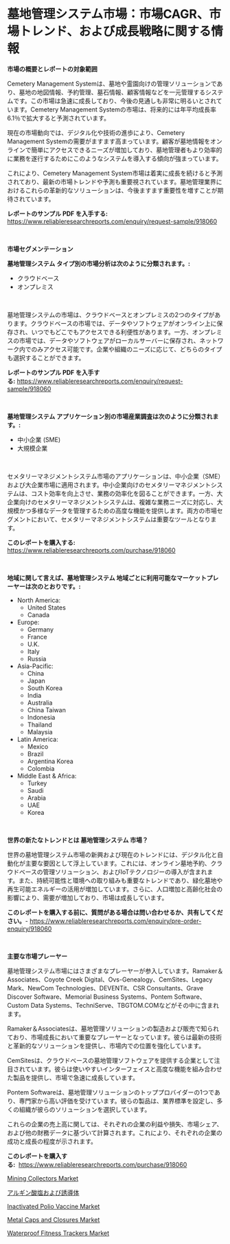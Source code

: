 <p><h1>墓地管理システム市場：市場CAGR、市場トレンド、および成長戦略に関する情報</h1></p><p><strong>市場の概要とレポートの対象範囲</strong></p>
<p><p>Cemetery Management Systemは、墓地や霊園向けの管理ソリューションであり、墓地の地図情報、予約管理、墓石情報、顧客情報などを一元管理するシステムです。この市場は急速に成長しており、今後の見通しも非常に明るいとされています。Cemetery Management Systemの市場は、将来的には年平均成長率6.1％で拡大すると予測されています。</p><p>現在の市場動向では、デジタル化や技術の進歩により、Cemetery Management Systemの需要がますます高まっています。顧客が墓地情報をオンラインで簡単にアクセスできるニーズが増加しており、墓地管理者もより効率的に業務を遂行するためにこのようなシステムを導入する傾向が強まっています。</p><p>これにより、Cemetery Management System市場は着実に成長を続けると予測されており、最新の市場トレンドや予測も重要視されています。墓地管理業界におけるこれらの革新的なソリューションは、今後ますます重要性を増すことが期待されています。</p></p>
<p><strong>レポートのサンプル PDF を入手する:</strong> <a href="https://www.reliableresearchreports.com/enquiry/request-sample/918060">https://www.reliableresearchreports.com/enquiry/request-sample/918060</a></p>
<p>&nbsp;</p>
<p><strong>市場セグメンテーション</strong></p>
<p><strong>墓地管理システム タイプ別の市場分析は次のように分類されます。:</strong></p>
<p><ul><li>クラウドベース</li><li>オンプレミス</li></ul></p>
<p>&nbsp;</p>
<p><p>墓地管理システムの市場は、クラウドベースとオンプレミスの2つのタイプがあります。クラウドベースの市場では、データやソフトウェアがオンライン上に保存され、いつでもどこでもアクセスできる利便性があります。一方、オンプレミスの市場では、データやソフトウェアがローカルサーバーに保存され、ネットワーク内でのみアクセス可能です。企業や組織のニーズに応じて、どちらのタイプも選択することができます。</p></p>
<p><strong>レポートのサンプル PDF を入手する:</strong>&nbsp;<a href="https://www.reliableresearchreports.com/enquiry/request-sample/918060">https://www.reliableresearchreports.com/enquiry/request-sample/918060</a></p>
<p>&nbsp;</p>
<p><strong> 墓地管理システム アプリケーション別の市場産業調査は次のように分類されます。:</strong></p>
<p><ul><li>中小企業 (SME)</li><li>大規模企業</li></ul></p>
<p>&nbsp;</p>
<p><p>セメタリーマネジメントシステム市場のアプリケーションは、中小企業（SME）および大企業市場に適用されます。中小企業向けのセメタリーマネジメントシステムは、コスト効率を向上させ、業務の効率化を図ることができます。一方、大企業向けのセメタリーマネジメントシステムは、複雑な業務ニーズに対応し、大規模かつ多様なデータを管理するための高度な機能を提供します。両方の市場セグメントにおいて、セメタリーマネジメントシステムは重要なツールとなります。</p></p>
<p><strong>このレポートを購入する:</strong>&nbsp; <a href="https://www.reliableresearchreports.com/purchase/918060">https://www.reliableresearchreports.com/purchase/918060</a></p>
<p>&nbsp;</p>
<p><strong>地域に関して言えば、墓地管理システム 地域ごとに利用可能なマーケットプレーヤーは次のとおりです。:</strong></p>
<p><ul>
    <li>
        North America:
        <ul>
            <li>United States</li>
            <li>Canada</li>
        </ul>
    </li>
    <li>
        Europe:
        <ul>
            <li>Germany</li>
            <li>France</li>
            <li>U.K.</li>
            <li>Italy</li>
            <li>Russia</li>
        </ul>
    </li>
    <li>
        Asia-Pacific:
        <ul>
            <li>China</li>
            <li>Japan</li>
            <li>South Korea</li>
            <li>India</li>
            <li>Australia</li>
            <li>China Taiwan</li>
            <li>Indonesia</li>
            <li>Thailand</li>
            <li>Malaysia</li>
        </ul>
    </li>
    <li>
        Latin America:
        <ul>
            <li>Mexico</li>
            <li>Brazil</li>
            <li>Argentina Korea</li>
            <li>Colombia</li>
        </ul>
    </li>
    <li>
        Middle East & Africa:
        <ul>
            <li>Turkey</li>
            <li>Saudi</li>
            <li>Arabia</li>
            <li>UAE</li>
            <li>Korea</li>
        </ul>
    </li>
    </ul></p>
<p>&nbsp;</p>
<p><strong>世界の新たなトレンドとは 墓地管理システム 市場？</strong></p>
<p><p>世界の墓地管理システム市場の新興および現在のトレンドには、デジタル化と自動化が主要な要因として浮上しています。これには、オンライン墓地予約、クラウドベースの管理ソリューション、およびIoTテクノロジーの導入が含まれます。また、持続可能性と環境への取り組みも重要なトレンドであり、緑化墓地や再生可能エネルギーの活用が増加しています。さらに、人口増加と高齢化社会の影響により、需要が増加しており、市場は成長しています。</p></p>
<p><strong>このレポートを購入する前に、質問がある場合は問い合わせるか、共有してください。</strong>- <a href="https://www.reliableresearchreports.com/enquiry/pre-order-enquiry/918060">https://www.reliableresearchreports.com/enquiry/pre-order-enquiry/918060</a></p>
<p>&nbsp;</p>
<p><strong>主要な市場プレーヤー</strong></p>
<p><p>墓地管理システム市場にはさまざまなプレーヤーが参入しています。Ramaker＆Associates、Coyote Creek Digital、Ovs-Genealogy、CemSites、Legacy Mark、NewCom Technologies、DEVENTit、CSR Consultants、Grave Discover Software、Memorial Business Systems、Pontem Software、Custom Data Systems、TechniServe、TBGTOM.COMなどがその中に含まれます。</p><p>Ramaker＆Associatesは、墓地管理ソリューションの製造および販売で知られており、市場成長において重要なプレーヤーとなっています。彼らは最新の技術と革新的なソリューションを提供し、市場内での位置を強化しています。</p><p>CemSitesは、クラウドベースの墓地管理ソフトウェアを提供する企業として注目されています。彼らは使いやすいインターフェイスと高度な機能を組み合わせた製品を提供し、市場で急速に成長しています。</p><p>Pontem Softwareは、墓地管理ソリューションのトッププロバイダーの1つであり、専門家から高い評価を受けています。彼らの製品は、業界標準を設定し、多くの組織が彼らのソリューションを選択しています。</p><p>これらの企業の売上高に関しては、それぞれの企業の利益や損失、市場シェア、および他の財務データに基づいて計算されます。これにより、それぞれの企業の成功と成長の程度が示されます。</p></p>
<p><strong>このレポートを購入する:</strong>&nbsp;&nbsp;<a href="https://www.reliableresearchreports.com/purchase/918060">https://www.reliableresearchreports.com/purchase/918060</a></p>
<p><p><a href="https://view.publitas.com/reportprime-1/mining-collectors-market-analysis-and-market-size-global-industry-overview-market-segmentation-and-forecast-2024-to-2031/">Mining Collectors Market</a></p><p><a href="https://medium.com/@chablisdavislouise32ptpzm2g/%E3%82%A2%E3%83%AB%E3%82%AE%E3%83%B3%E9%85%B8%E3%81%8A%E3%82%88%E3%81%B3%E8%AA%98%E5%B0%8E%E4%BD%93%E5%B8%82%E5%A0%B4%E3%81%AF-%E5%B8%82%E5%A0%B4%E3%82%B7%E3%82%A7%E3%82%A2-%E3%82%B5%E3%82%A4%E3%82%BA-2031%E5%B9%B4%E3%81%BE%E3%81%A7%E3%81%AE%E4%BA%88%E6%B8%AC%E3%81%AB%E7%84%A6%E7%82%B9%E3%82%92%E5%BD%93%E3%81%A6%E3%81%A6%E3%81%84%E3%81%BE%E3%81%99-b3283c6a2a74">アルギン酸塩および誘導体</a></p><p><a href="https://github.com/Sherrillcrooksxa8i18ucf2m/Market-Research-Report-List-1/blob/main/inactivated-polio-vaccine-market.md">Inactivated Polio Vaccine Market</a></p><p><a href="https://view.publitas.com/reportprime-1/metal-caps-and-closures-market-analysis-and-market-size-global-industry-overview-market-segmentation-and-forecast-2024-to-2031/">Metal Caps and Closures Market</a></p><p><a href="https://circular-yam-9b9.notion.site/Waterproof-Fitness-Trackers-Market-Size-Market-Share-and-Global-Market-Analysis-Report-2024-2031-3d02bda381e543839074d4f521ca3e95">Waterproof Fitness Trackers Market</a></p></p>